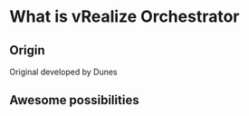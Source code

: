 # What is vRealize Orchestrator

## Origin<a name="what-is-vrealize-orchestrator_origin"></a>

Original developed by Dunes

## Awesome possibilities


